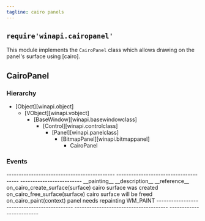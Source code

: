 ```yaml
---
tagline: cairo panels
---
```


## `require'winapi.cairopanel'`

This module implements the `CairoPanel` class which allows drawing
on the panel's surface using [cairo].

## CairoPanel

### Hierarchy

* [Object][winapi.object]
	* [VObject][winapi.vobject]
		* [BaseWindow][winapi.basewindowclass]
			* [Control][winapi.controlclass]
				* [Panel][winapi.panelclass]
					* [BitmapPanel][winapi.bitmappanel]
						* CairoPanel

### Events

<div class=small>
-------------------------------------------- -------------------------------------- -------------------------
__painting__                                 __description__                        __reference__
on_cairo_create_surface(surface)             cairo surface was created
on_cairo_free_surface(surface)               cairo surface will be freed
on_cairo_paint(context)                      panel needs repainting                 WM_PAINT
-------------------------------------------- -------------------------------------- -------------------------
</div>
